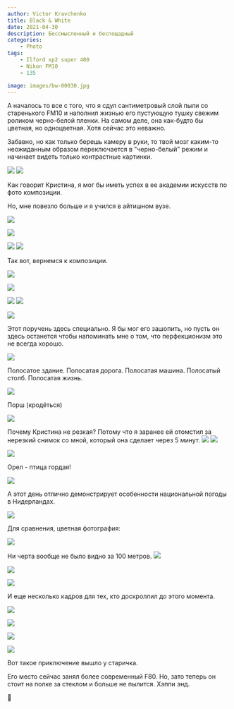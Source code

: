 ```yaml
---
author: Victor Kravchenko
title: Black & White
date: 2021-04-30
description: Бессмысленный и беспощадный
categories:
    - Photo
tags:
    - Ilford xp2 super 400
    - Nikon FM10
    - 135

image: images/bw-00030.jpg
---
```


А началось то все с того, что я сдул сантиметровый слой пыли со старенького FM10 и наполнил жизнью его пустующую тушку свежим роликом черно-белой пленки. На самом деле, она как-будто бы цветная, но одноцветная. Хотя сейчас это неважно.

Забавно, но как только берешь камеру в руки, то твой мозг каким-то неожиданным образом переключается в "черно-белый" режим и начинает видеть только контрастные картинки.

![](images/bw-00019.jpg)
![](images/bw-00001.jpg) 

Как говорит Кристина, я мог бы иметь успех в ее академии искусств по фото композиции. 

Но, мне повезло больше и я учился в айтишном вузе. 

![](images/bw-00025.jpg)

![](images/bw-00005.jpg)

![](images/bw-00003.jpg) 
![](images/bw-00004.jpg) 

Так вот, вернемся к композиции.

![](images/bw-00006.jpg)

![](images/bw-00008.jpg)

![](images/bw-00021.jpg)
![](images/bw-00022.jpg)

![](images/bw-00024.jpg)

Этот поручень здесь специально. Я бы мог его зашопить, но пусть он здесь останется чтобы напоминать мне о том, что перфекционизм это не всегда хорошо.

![](images/bw-00010.jpg)

Полосатое здание. Полосатая дорога. Полосатая машина. Полосатый столб. Полосатая жизнь.

![](images/bw-00012.jpg)


Порш (кродёться)

![](images/bw-00011.jpg)

Почему Кристина не резкая? Потому что я заранее ей отомстил за нерезкий снимок со мной, который она сделает через 5 минут.
![](images/bw-00028.jpg)
![](images/bw-00029.jpg)

![](images/bw-00030.jpg)

Орел - птица гордая!

![](images/bw-00031.jpg)

А этот день отлично демонстрирует особенности национальной погоды в Нидерландах.

![](images/bw-00018.jpg)

Для сравнения, цветная фотография:

![](images/bw-00018-c.jpg)


Ни черта вообще не было видно за 100 метров.
![](images/bw-00015.jpg)



![](images/bw-00014.jpg)

![](images/bw-00016.jpg)

И еще несколько кадров для тех, кто доскроллил до этого момента.

![](images/bw-00020.jpg)

![](images/bw-00002.jpg) 

![](images/bw-00007.jpg)

![](images/bw-00023.jpg)


Вот такое приключение вышло у старичка.

Его место сейчас занял более современный F80. Но, зато теперь он стоит на полке за стеклом и больше не пылится. Хэппи энд.


🐍 